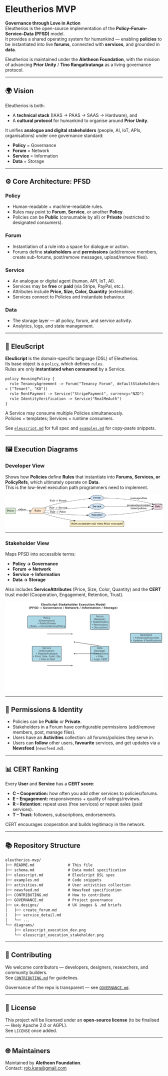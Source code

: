 # Eleutherios MVP

**Governance through Love in Action**  
Eleutherios is the open-source implementation of the **Policy–Forum–Service–Data (PFSD)** model.  
It provides a shared operating system for humankind — enabling **policies** to be instantiated into live **forums**, connected with **services**, and grounded in **data**.  

Eleutherios is maintained under the **Aletheon Foundation**, with the mission of advancing **Prior Unity** / **Tino Rangatiratanga** as a living governance protocol.

---

## 🌍 Vision

Eleutherios is both:
- A **technical stack** (IAAS → PAAS → SAAS → Hardware), and
- A **cultural protocol** for humankind to organise around **Prior Unity**.

It unifies **analogue and digital stakeholders** (people, AI, IoT, APIs, organisations) under one governance standard:
- **Policy** = Governance  
- **Forum** = Network  
- **Service** = Information  
- **Data** = Storage  

---

## ⚙️ Core Architecture: PFSD

### Policy
- Human-readable + machine-readable rules.
- Rules may point to **Forum**, **Service**, or another **Policy**.
- Policies can be **Public** (consumable by all) or **Private** (restricted to designated consumers).

### Forum
- Instantiation of a rule into a space for dialogue or action.
- Forums define **stakeholders** and **permissions** (add/remove members, create sub-forums, post/remove messages, upload/remove files).

### Service
- An analogue or digital agent (human, API, IoT, AI).
- Services may be **free** or **paid** (via Stripe, PayPal, etc.).
- Attributes include **Price, Size, Color, Quantity** (extensible).
- Services connect to Policies and instantiate behaviour.

### Data
- The storage layer — all policy, forum, and service activity.
- Analytics, logs, and state management.

---

## 🧩 EleuScript

**EleuScript** is the domain-specific language (DSL) of Eleutherios.  
Its base object is a `policy`, which defines `rules`.  
Rules are only **instantiated when consumed** by a Service.

```eleuscript
policy HousingPolicy {
  rule TenancyAgreement -> Forum("Tenancy Forum", defaultStakeholders = ["Tenant", "KO"])
  rule RentPayment -> Service("StripePayment", currency="NZD")
  rule IdentityVerification -> Service("RealMeAuth")
}
```

A Service may consume multiple Policies simultaneously.  
Policies = templates; Services = runtime consumers.

See [`eleuscript.md`](eleuscript.md) for full spec and [`examples.md`](examples.md) for copy-paste snippets.

---

## 🖼️ Execution Diagrams

### Developer View
Shows how **Policies** define **Rules** that instantiate into **Forums, Services, or PolicyRefs**, which ultimately operate on **Data**.  
This is the low-level execution path programmers need to implement.

![Developer View](docs/diagrams/eleuscript_execution_dev.png)

---

### Stakeholder View
Maps PFSD into accessible terms:  
- **Policy → Governance**  
- **Forum → Network**  
- **Service → Information**  
- **Data → Storage**

Also includes **ServiceAttributes** (Price, Size, Color, Quantity) and the **CERT** trust model (Cooperation, Engagement, Retention, Trust).

![Stakeholder View](docs/diagrams/eleuscript_execution_stakeholder.png)

---

## 🔐 Permissions & Identity

- Policies can be **Public** or **Private**.  
- Stakeholders in a Forum have configurable permissions (add/remove members, post, manage files).  
- Users have an **Activities** collection: all forums/policies they serve in.  
- Users can **follow** other users, **favourite** services, and get updates via a **Newsfeed** (`newsfeed.md`).

---

## 📊 CERT Ranking

Every **User** and **Service** has a **CERT score**:

- **C – Cooperation:** how often you add other services to policies/forums.  
- **E – Engagement:** responsiveness + quality of ratings/reviews.  
- **R – Retention:** repeat uses (free services) or repeat sales (paid services).  
- **T – Trust:** followers, subscriptions, endorsements.

CERT encourages cooperation and builds legitimacy in the network.

---

## 📚 Repository Structure

```
eleutherios-mvp/
├── README.md               # This file
├── schema.md               # Data model specification
├── eleuscript.md           # EleuScript DSL spec
├── examples.md             # Code snippets
├── activities.md           # User activities collection
├── newsfeed.md             # Newsfeed specification
├── CONTRIBUTING.md         # How to contribute
├── GOVERNANCE.md           # Project governance
├── ux-designs/             # UX images & .md briefs
│   ├── create_forum.md
│   ├── service_detail.md
│   └── ...
└── diagrams/
    ├── eleuscript_execution_dev.png
    └── eleuscript_execution_stakeholder.png
```

---

## 🤝 Contributing

We welcome contributors — developers, designers, researchers, and community builders.  
See [`CONTRIBUTING.md`](CONTRIBUTING.md) for guidelines.  

Governance of the repo is transparent — see [`GOVERNANCE.md`](governance.md).

---

## 📜 License

This project will be licensed under an **open-source license** (to be finalised — likely Apache 2.0 or AGPL).  
See `LICENSE` once added.

---

## 🌐 Maintainers

Maintained by **Aletheon Foundation**.  
Contact: rob.kara@gmail.com  

